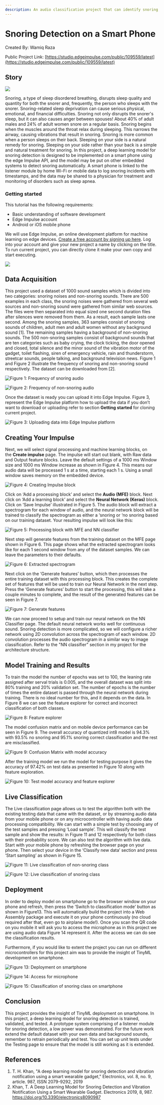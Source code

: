 ```yaml
---
description: An audio classification project that can identify snoring, deployed to a smartphone.
---
```


# Snoring Detection on a Smart Phone 

Created By:
Wamiq Raza 

Public Project Link:
[https://studio.edgeimpulse.com/public/109559/latest](https://studio.edgeimpulse.com/public/109559/latest)

## Story

![](.gitbook/assets/snoring-detection-on-smartphone/intro.jpg)

Snoring, a type of sleep disordered breathing, disrupts sleep quality and quantity for both the snorer and, frequently, the person who sleeps with the snorer. Snoring-related sleep deprivation can cause serious physical, emotional, and financial difficulties. Snoring not only disrupts the snorer's sleep, but it can also causes anger between spouses! About 40% of adult males and 24% of adult women snore on a regular basis. Snoring begins when the muscles around the throat relax during sleeping. This narrows the airway, causing vibrations that result in snoring. Snoring is more common when a person sleeps on their back. Sleeping on your side is a natural remedy for snoring. Sleeping on your side rather than your back is a simple and natural treatment for snoring. In this project, a deep learning model for snoring detection is designed to be implemented on a smart phone using the edge Impulse API, and the model may be put on other embedded systems to detect snoring automatically. A smart phone is linked to the listener module by home Wi-Fi or mobile data to log snoring incidents with timestamps, and the data may be shared to a physician for treatment and monitoring of disorders such as sleep apnea.

### Getting started

This tutorial has the following requirements:

* Basic understanding of software development
* Edge Impulse account 
* Android or iOS mobile phone

We will use Edge Impulse, an online development platform for machine learning on edge devices. [Create a free account by signing up here](https://studio.edgeimpulse.com/). Log into your account and give your new project a name by clicking on the title. To run current project, you can directly clone it make your own copy and start executing.

![](.gitbook/assets/snoring-detection-on-smartphone/signup.jpg)

## Data Acquisition

This project used a dataset of 1000 sound samples which is divided into two categories: snoring noises and non-snoring sounds. There are 500 examples in each class, the snoring noises were gathered from several web sources and non-snoring sound were gathered from similar web sources. The files were then separated into equal sized one second duration files after silences were removed from them. As a result, each sample lasts one second. Among the snoring samples, 363 samples consist of snoring sounds of children, adult men and adult women without any background sound [1]. The remaining samples having a background of non-snoring sounds. The 500 non-snoring samples consist of background sounds that are ten categories such as baby crying, the clock ticking, the door opened and closed, total silence and the minor sound of the vibration motor of the gadget, toilet flashing, siren of emergency vehicle, rain and thunderstorm, streetcar sounds, people talking, and background television news. Figure 1 and Figure 2 illustrate the frequency of snoring and non-snoring sound respectively. The dataset can be downloaded from [2].

![Figure 1: Frequency of snoring audio](.gitbook/assets/snoring-detection-on-smartphone/data-acquisition.jpg)

![Figure 2: Frequency of non-snoring audio](.gitbook/assets/snoring-detection-on-smartphone/data-acquisition-2.jpg)

Once the dataset is ready you can upload it into Edge Impulse. Figure 3, represent the Edge Impulse platform how to upload the data if you don’t want to download or uploading refer to section **Getting started** for cloning current project.

![Figure 3: Uploading data into Edge Impulse platform](.gitbook/assets/snoring-detection-on-smartphone/data-upload.jpg)

## Creating Your Impulse

Next, we will select signal processing and machine learning blocks, on the **Create impulse** page. The impulse will start out blank, with Raw data and Output feature blocks. Leave the default settings of a 1000 ms Window size and 1000 ms Window increase as shown in Figure 4. This means our audio data will be processed 1 s at a time, starting each 1 s. Using a small window saves memory on the embedded device.

![Figure 4: Creating Impulse block](.gitbook/assets/snoring-detection-on-smartphone/impulse.jpg)

Click on ‘Add a processing block’ and select the **Audio (MFE)** block. Next click on ‘Add a learning block’ and select the **Neural Network (Keras)** block. Click on ‘Save Impulse’ illustrated in Figure 5. The audio block will extract a spectrogram for each window of audio, and the neural network block will be trained to classify the spectrogram as either a ‘snoring or ‘no snoring based on our training dataset. Your resulting impulse will look like this:

![Figure 5: Processing block with MFE and NN classifier](.gitbook/assets/snoring-detection-on-smartphone/learning-block.jpg)

Next step will generate features from the training dataset on the MFE page shown in Figure 6. This page shows what the extracted spectrogram looks like for each 1 second window from any of the dataset samples. We can leave the parameters to their defaults.

![Figure 6: Extracted spectrogram](.gitbook/assets/snoring-detection-on-smartphone/spectrogram.jpg)

Next click on the ‘Generate features’ button, which then processes the entire training dataset with this processing block. This creates the complete set of features that will be used to train our Neural Network in the next step. Press the ‘Generate features’ button to start the processing, this will take a couple minutes to complete, and the result of the generated features can be seen in Figure 7.

![Figure 7: Generate features](.gitbook/assets/snoring-detection-on-smartphone/generate-features.jpg)

We can now proceed to setup and train our neural network on the NN Classifier page. The default neural network works well for continuous sound. Snoring detection is more complicated, so we will configure a richer network using 2D convolution across the spectrogram of each window. 2D convolution processes the audio spectrogram in a similar way to image classification. Refer to the "NN classifier" section in my project for the architecture structure.

## Model Training and Results

To train the model the number of epochs was set to 100, the leaning rate assigned after serval trials is 0.005, and the overall dataset was split into 80% training and 20% validation set. The number of epochs is the number of times the entire dataset is passed through the neural network during training. There is no ideal number for this, and it depends on the data. In Figure 8 we can see the feature explorer for correct and incorrect classification of both classes.

![Figure 8: Feature explorer](.gitbook/assets/snoring-detection-on-smartphone/feature-explorer.jpg)

The model confusion matrix and on mobile device performance can be seen in Figure 9. The overall accuracy of quantized int8 model is 94.3% with 93.5% no snoring and 95.1% snoring correct classification and the rest are misclassified.

![Figure 9: Confusion Matrix with model accuracy](.gitbook/assets/snoring-detection-on-smartphone/model-accuracy.jpg)

After the training model we run the model for testing purpose it gives the accuracy of 97.42% on test data as presented in Figure 10 along with feature exploration.

![Figure 10: Test model accuracy and feature explorer](.gitbook/assets/snoring-detection-on-smartphone/model-testing.jpg)

## Live Classification

The Live classification page allows us to test the algorithm both with the existing testing data that came with the dataset, or by streaming audio data from your mobile phone or on any microcontroller with having audio data processing compatibility. We can start with a simple test by choosing any of the test samples and pressing ‘Load sample’. This will classify the test sample and show the results: in Figure 11 and 12 respectively for both class with their probability score. We can also test the algorithm with live data. Start with your mobile phone by refreshing the browser page on your phone. Then select your device in the ‘Classify new data’ section and press ‘Start sampling’ as shown in Figure 15.

![Figure 11: Live classification of non-snoring class](.gitbook/assets/snoring-detection-on-smartphone/live-classification.jpg)

![Figure 12: Live classification of snoring class](.gitbook/assets/snoring-detection-on-smartphone/live-classification-2.jpg)

## Deployment

In order to deploy model on smartphone go to the browser window on your phone and refresh, then press the ‘Switch to classification mode’ button as shown in Figure13. This will automatically build the project into a Web Assembly package and execute it on your phone continuously (no cloud required after that, even go to airplane mode!). Once you scan the QR code on you mobile it will ask you to access the microphone as in this project we are using audio data Figure 14 represent it. After the access we can do see the classification results.

Furthermore, if you would like to extent the project you can run on different microcontrollers for this project aim was to provide the insight of TinyML development on smartphone.

![Figure 13: Deployment on smartphone](.gitbook/assets/snoring-detection-on-smartphone/deployment.jpg)

![Figure 14: Access for microphone](.gitbook/assets/snoring-detection-on-smartphone/classifier.jpg)

![Figure 15: Classification of snoring class on smartphone](.gitbook/assets/snoring-detection-on-smartphone/classifier-2.jpg)

## Conclusion

This project provides the insight of TinyML deployment on smartphone. In this project, a deep learning model for snoring detection is trained, validated, and tested. A prototype system comprising of a listener module for snoring detection, a low power was demonstrated. For the future work extend the default dataset with your own data and background sounds, remember to retrain periodically and test. You can set up unit tests under the Testing page to ensure that the model is still working as it is extended.

## References

1. T. H. Khan, "A deep learning model for snoring detection and vibration notification using a smart wearable gadget," Electronics, vol. 8, no. 9, article. 987, ISSN 2079-9292, 2019
1. Khan, T. A Deep Learning Model for Snoring Detection and Vibration Notification Using a Smart Wearable Gadget. Electronics 2019, 8, 987. https://doi.org/10.3390/electronics8090987

